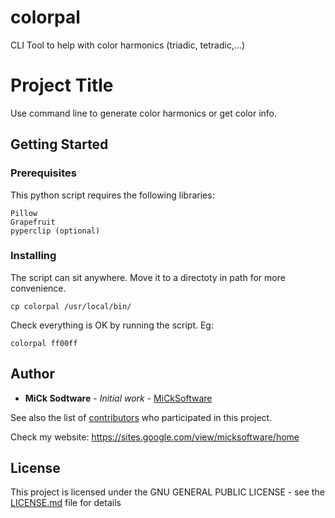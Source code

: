 # colorpal
CLI Tool to help with color harmonics (triadic, tetradic,...)

# Project Title

Use command line to generate color harmonics or get color info.

## Getting Started

### Prerequisites

This python script requires the following libraries:

```
Pillow
Grapefruit
pyperclip (optional)
```

### Installing

The script can sit anywhere. Move it to a directoty in path for more convenience. 

```
cp colorpal /usr/local/bin/
```

Check everything is OK by running the script. Eg:

```
colorpal ff00ff
```

## Author

* **MiCk Sodtware** - *Initial work* - [MiCkSoftware](https://github.com/MiCkSoftware)

See also the list of [contributors](https://github.com/your/project/contributors) who participated in this project.

Check my website: https://sites.google.com/view/micksoftware/home

## License

This project is licensed under the GNU GENERAL PUBLIC LICENSE - see the [LICENSE.md](LICENSE.md) file for details


